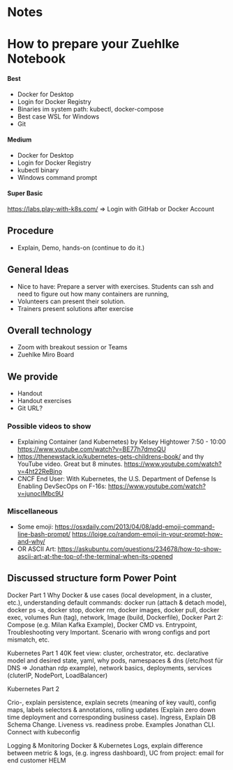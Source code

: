 # Notes

# How to prepare your Zuehlke Notebook
#### Best 
* Docker for Desktop
* Login for Docker Registry
* Binaries im system path: kubectl, docker-compose
* Best case WSL for  Windows
* Git

#### Medium
* Docker for Desktop
* Login for Docker Registry
* kubectl binary
* Windows command prompt

#### Super Basic
https://labs.play-with-k8s.com/ => Login with GitHab or Docker Account


## Procedure
* Explain, Demo, hands-on (continue to do it.)

## General Ideas
* Nice to have: Prepare a server with exercises. Students can ssh and need to figure out how many containers are running,
* Volunteers can present their solution. 
* Trainers present solutions after exercise  

## Overall technology
* Zoom with breakout session or Teams
* Zuehlke Miro Board

## We provide
* Handout
* Handout exercises
* Git URL?

### Possible videos to show
* Explaining Container (and Kubernetes)  by Kelsey Hightower 7:50 - 10:00 https://www.youtube.com/watch?v=BE77h7dmoQU
* https://thenewstack.io/kubernetes-gets-childrens-book/ and thy YouTube video. Great but 8 minutes. https://www.youtube.com/watch?v=4ht22ReBjno
* CNCF End User: With Kubernetes, the U.S. Department of Defense Is Enabling DevSecOps on F-16s: https://www.youtube.com/watch?v=junocIMbc9U

### Miscellaneous
* Some emoji: https://osxdaily.com/2013/04/08/add-emoji-command-line-bash-prompt/
https://loige.co/random-emoji-in-your-prompt-how-and-why/
* OR ASCII Art: https://askubuntu.com/questions/234678/how-to-show-ascii-art-at-the-top-of-the-terminal-when-its-opened


## Discussed structure form Power Point
Docker Part 1
Why Docker & use cases (local development, in a cluster, etc.), understanding
default commands: docker run (attach & detach mode), docker ps -a, docker stop, docker rm, docker images, docker pull, docker exec, volumes
Run (tag), network, Image (build, Dockerfile),
Docker Part 2:
Compose (e.g. Milan Kafka Example), Docker CMD vs. Entrypoint, Troubleshooting very Important. Scenario with wrong configs and port mismatch, etc.

Kubernetes Part 1
40K feet view: cluster, orchestrator, etc.  declarative model and desired state, yaml, why pods, namespaces & dns (/etc/host für DNS => Jonathan rdp example), network basics, deployments, services (cluterIP, NodePort, LoadBalancer)

Kubernetes Part 2

Crio-, explain persistence, explain secrets (meaning of key vault), config maps, labels selectors & annotations, rolling updates (Explain zero down time deployment  and corresponding business case). Ingress, Explain DB Schema Change. Liveness vs. readiness probe. Examples Jonathan CLI. Connect with kubeconfig

Logging & Monitoring
Docker & Kubernetes Logs, explain difference between metric & logs, (e.g. ingress dashboard), UC from project: email for end customer
HELM 
